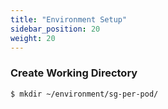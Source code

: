 ```yaml
---
title: "Environment Setup"
sidebar_position: 20
weight: 20
---
```


### Create Working Directory

```bash
$ mkdir ~/environment/sg-per-pod/
```